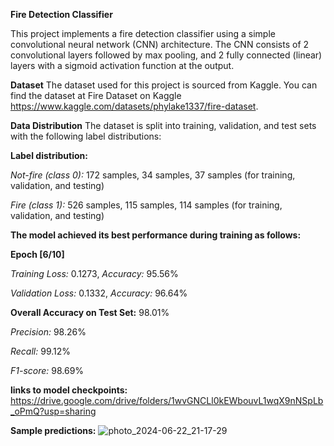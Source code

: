 **Fire Detection Classifier**

This project implements a fire detection classifier using a simple convolutional neural network (CNN) architecture. The CNN consists of 2 convolutional layers followed by max pooling, and 2 fully connected (linear) layers with a sigmoid activation function at the output.

**Dataset**
The dataset used for this project is sourced from Kaggle. You can find the dataset at Fire Dataset on Kaggle https://www.kaggle.com/datasets/phylake1337/fire-dataset.

**Data Distribution**
The dataset is split into training, validation, and test sets with the following label distributions:

**Label distribution:**

*Not-fire (class 0):* 172 samples, 34 samples, 37 samples (for training, validation, and testing)

*Fire (class 1):* 526 samples, 115 samples, 114 samples (for training, validation, and testing)



**The model achieved its best performance during training as follows:**

**Epoch [6/10]**

*Training Loss:* 0.1273, *Accuracy:* 95.56%

*Validation Loss:* 0.1332, *Accuracy:* 96.64%

**Overall Accuracy on Test Set:** 98.01%

*Precision:* 98.26%

*Recall:* 99.12%

*F1-score:* 98.69%

**links to model checkpoints:** https://drive.google.com/drive/folders/1wvGNCLl0kEWbouvL1wqX9nNSpLb_oPmQ?usp=sharing


**Sample predictions:**
![photo_2024-06-22_21-17-29](https://github.com/MirasBaisbay/FireDetection/assets/107981665/e6a5304e-c4f1-4b32-9842-b00da868a57b)
